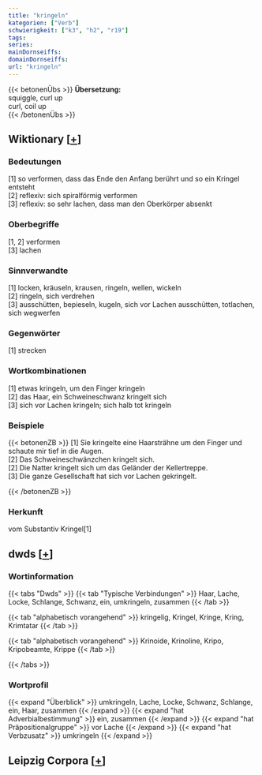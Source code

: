 ```yaml
---
title: "kringeln"
kategorien: ["Verb"]
schwierigkeit: ["k3", "h2", "r19"]
tags:
series:
mainDornseiffs:
domainDornseiffs:
url: "kringeln"
---
```


{{< betonenÜbs >}}
**Übersetzung:**  
squiggle, curl up  
curl, coil up  
{{< /betonenÜbs >}}

## Wiktionary [[+](https://de.wiktionary.org/wiki/kringeln)]

### Bedeutungen
[1] so verformen, dass das Ende den Anfang berührt und so ein Kringel entsteht  
[2] reflexiv: sich spiralförmig verformen  
[3] reflexiv: so sehr lachen, dass man den Oberkörper absenkt  

### Oberbegriffe
[1, 2] verformen  
[3] lachen  

### Sinnverwandte
[1] locken, kräuseln, krausen, ringeln, wellen, wickeln  
[2] ringeln, sich verdrehen  
[3] ausschütten, bepieseln, kugeln, sich vor Lachen ausschütten, totlachen, sich wegwerfen  

### Gegenwörter
[1] strecken  

### Wortkombinationen
[1] etwas kringeln, um den Finger kringeln  
[2] das Haar, ein Schweineschwanz kringelt sich  
[3] sich vor Lachen kringeln; sich halb tot kringeln  

### Beispiele
{{< betonenZB >}}
[1] Sie kringelte eine Haarsträhne um den Finger und schaute mir tief in die Augen.  
[2] Das Schweineschwänzchen kringelt sich.  
[2] Die Natter kringelt sich um das Geländer der Kellertreppe.  
[3] Die ganze Gesellschaft hat sich vor Lachen gekringelt.  

{{< /betonenZB >}}
### Herkunft
vom Substantiv Kringel[1]  



## dwds [[+](https://www.dwds.de/wb/kringeln)]

### Wortinformation
{{< tabs "Dwds" >}}
{{< tab "Typische Verbindungen" >}}
Haar, Lache, Locke, Schlange, Schwanz, ein, umkringeln, zusammen
{{< /tab >}}

{{< tab "alphabetisch vorangehend" >}}
kringelig, Kringel, Kringe, Kring, Krimtatar
{{< /tab >}}

{{< tab "alphabetisch vorangehend" >}}
Krinoide, Krinoline, Kripo, Kripobeamte, Krippe
{{< /tab >}}

{{< /tabs >}}

### Wortprofil
{{< expand "Überblick" >}} umkringeln, Lache, Locke, Schwanz, Schlange, ein, Haar, zusammen {{< /expand >}}
{{< expand "hat Adverbialbestimmung" >}} ein, zusammen {{< /expand >}}
{{< expand "hat Präpositionalgruppe" >}} vor Lache {{< /expand >}}
{{< expand "hat Verbzusatz" >}} umkringeln {{< /expand >}}

## Leipzig Corpora [[+](https://corpora.uni-leipzig.de/en/res?word=kringeln&corpusId=deu_newscrawl-public_2018)]

